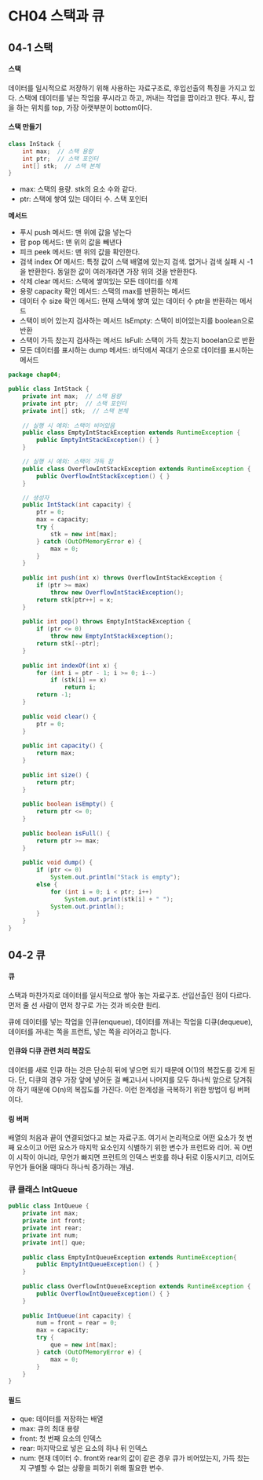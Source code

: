 # CH04 스택과 큐

## 04-1 스택

#### 스택

데이터를 일시적으로 저장하기 위해 사용하는 자료구조로, 후입선출의 특징을 가지고 있다. 스택에 데이터를 넣는 작업을 푸시라고 하고, 꺼내는 작업을 팝이라고 한다. 푸시, 팝을 하는 위치를 top, 가장 아랫부분이 bottom이다. 



#### 스택 만들기

```java
class InStack {
	int max;  // 스택 용량
	int ptr;  // 스택 포인터
	int[] stk;  // 스택 본체
}
```

- max: 스택의 용량. stk의 요소 수와 같다. 
- ptr: 스택에 쌓여 있는 데이터 수. 스택 포인터



**메서드**

- 푸시 push 메서드: 맨 위에 값을 넣는다
- 팝 pop 메서드: 맨 위의 값을 빼낸다
- 피크 peek 메서드: 맨 위의 값을 확인한다. 
- 검색 index Of 메서드: 특정 값이 스택 배열에 있는지 검색. 없거나 검색 실패 시 -1을 반환한다. 동일한 값이 여러개라면 가장 위의 것을 반환한다. 
- 삭제 clear 메서드: 스택에 쌓여있는 모든 데이터를 삭제
- 용량 capacity 확인 메서드: 스택의 max를 반환하는 메서드
- 데이터 수 size 확인 메서드: 현재 스택에 쌓여 있는 데이터 수 ptr을 반환하는 메서드
- 스택이 비어 있는지 검사하는 메서드 IsEmpty: 스택이 비어있는지를 boolean으로 반환
- 스택이 가득 찼는지 검사하는 메서드 IsFull: 스택이 가득 찼는지 booelan으로 반환
- 모든 데이터를 표시하는 dump 메서드: 바닥에서 꼭대기 순으로 데이터를 표시하는 메서드

```java
package chap04;

public class IntStack {
	private int max;  // 스택 용량 
	private int ptr;  // 스택 포인터 
	private int[] stk;  // 스택 본체 
	
	// 실행 시 예외: 스택이 비어있음 
	public class EmptyIntStackException extends RuntimeException {
		public EmptyIntStackException() { }
	}

	// 실행 시 예외: 스택이 가득 참
	public class OverflowIntStackException extends RuntimeException {
		public OverflowIntStackException() { }
	}

	// 생성자 
	public IntStack(int capacity) {
		ptr = 0;
		max = capacity;
		try {
			stk = new int[max];
		} catch (OutOfMemoryError e) {
			max = 0;
		}
	}
	
	public int push(int x) throws OverflowIntStackException {
		if (ptr >= max)
			throw new OverflowIntStackException();
		return stk[ptr++] = x;
	}
	
	public int pop() throws EmptyIntStackException {
		if (ptr <= 0)
			throw new EmptyIntStackException();
		return stk[--ptr];
	}
	
	public int indexOf(int x) {
		for (int i = ptr - 1; i >= 0; i--)
			if (stk[i] == x)
				return i;
		return -1;
	}
	
	public void clear() {
		ptr = 0;
	}
	
	public int capacity() {
		return max;
	}
	
	public int size() {
		return ptr;
	}
	
	public boolean isEmpty() {
		return ptr <= 0;
	}
	
	public boolean isFull() {
		return ptr >= max;
	}
	
	public void dump() {
		if (ptr <= 0)
			System.out.println("Stack is empty");
		else {
			for (int i = 0; i < ptr; i++)
				System.out.print(stk[i] + " ");
			System.out.println();
		}
	}
}
```



## 04-2 큐

#### 큐

스택과 마찬가지로 데이터를 일시적으로 쌓아 놓는 자료구조. 선입선출인 점이 다르다. 먼저 줄 선 사람이 먼저 창구로 가는 것과 비슷한 원리.

큐에 데이터를 넣는 작업을 인큐(enqueue), 데이터를 꺼내는 작업을 디큐(dequeue), 데이터를 꺼내는 쪽을 프런트, 넣는 쪽을 리어라고 합니다. 

#### 인큐와 디큐 관련 처리 복잡도

데이터를 새로 인큐 하는 것은 단순히 뒤에 넣으면 되기 때문에 O(1)의 복잡도를 갖게 된다. 단, 디큐의 경우 가장 앞에 넣어둔 걸 빼고나서 나머지를 모두 하나씩 앞으로 당겨줘야 하기 때문에 O(n)의 복잡도를 가진다. 이런 한계성을 극복하기 위한 방법이 링 버퍼이다. 

#### 링 버퍼

배열의 처음과 끝이 연결되었다고 보는 자료구조. 여기서 논리적으로 어떤 요소가 첫 번째 요소이고 어떤 요소가 마지막 요소인지 식별하기 위한 변수가 프런트와 리어. 꼭 0번이 시작이 아니라, 무언가 빠지면 프런트의 인덱스 번호를 하나 뒤로 이동시키고, 리어도 무언가 들어올 때마다 하나씩 증가하는 개념. 

### 큐 클래스 IntQueue

```java
public class IntQueue {
	private int max;
	private int front;
	private int rear;
	private int num;
	private int[] que;
	
	public class EmptyIntQueueException extends RuntimeException{
		public EmptyIntQueueException() { }
	}
	
	public class OverflowIntQueueException extends RuntimeException {
		public OverflowIntQueueException() { }
	}
	
	public IntQueue(int capacity) {
		num = front = rear = 0;
		max = capacity;
		try {
			que = new int[max];
		} catch (OutOfMemoryError e) {
			max = 0;
		}
	}
}
```



#### 필드

- que: 데이터를 저장하는 배열
- max: 큐의 최대 용량
- front: 첫 번째 요소의 인덱스
- rear: 마지막으로 넣은 요소의 하나 뒤 인덱스
- num: 현재 데이터 수. front와 rear의 값이 같은 경우 큐가 비어있는지, 가득 찼는지 구별할 수 없는 상황을 피하기 위해 필요한 변수. 












